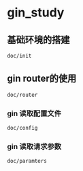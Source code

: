 # gin_study

## 基础环境的搭建
```
doc/init
```
## gin router的使用
```
doc/router
```

### gin 读取配置文件

```
doc/config
```

### gin 读取请求参数
```
doc/paramters
```
